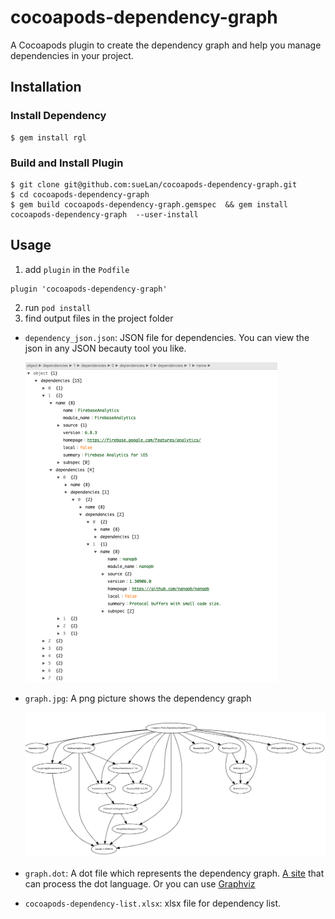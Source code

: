# cocoapods-dependency-graph

A Cocoapods plugin to create the dependency graph and help you manage dependencies in your project.


## Installation
### Install Dependency 
    $ gem install rgl

### Build and Install Plugin

    $ git clone git@github.com:sueLan/cocoapods-dependency-graph.git
    $ cd cocoapods-dependency-graph
    $ gem build cocoapods-dependency-graph.gemspec  && gem install cocoapods-dependency-graph  --user-install

## Usage 

1. add `plugin` in the `Podfile`

```
plugin 'cocoapods-dependency-graph'
```

2. run `pod install` 
3. find output files in the project folder
- `dependency_json.json`: JSON file for dependencies. You can view the json in any JSON becauty tool you like. 

  <img src="README.assets/image-20201007205410006.png" alt="image-20201007205410006" style="zoom:50%;" />

- `graph.jpg`: A png picture shows the dependency graph

  ![image-20201007213841235](README.assets/image-20201007213841235.png)

- `graph.dot`: A dot file which represents the dependency graph. [A site](https://dreampuf.github.io/GraphvizOnline/) that can process the dot language.  Or you can use [Graphviz](https://www.graphviz.org/theory/)

- `cocoapods-dependency-list.xlsx`: xlsx file for dependency list.  
